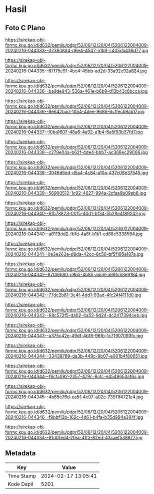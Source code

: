 # Hasil

## Foto C Plano

https://sirekap-obj-formc.kpu.go.id/d632/pemilu/pdpr/52/06/12/20/04/5206122004009-20240216-044333--d238d8d4-d6e4-4547-a1b9-c405cb436d77.jpg

https://sirekap-obj-formc.kpu.go.id/d632/pemilu/pdpr/52/06/12/20/04/5206122004009-20240216-044335--67f75e91-4bc4-45bb-ad2d-33a92e92a824.jpg

https://sirekap-obj-formc.kpu.go.id/d632/pemilu/pdpr/52/06/12/20/04/5206122004009-20240216-044336--ba9de943-536a-461e-b8b9-d13b43c8bcca.jpg

https://sirekap-obj-formc.kpu.go.id/d632/pemilu/pdpr/52/06/12/20/04/5206122004009-20240216-044336--8e642bad-1054-4dee-9686-6c1fecb9ab17.jpg

https://sirekap-obj-formc.kpu.go.id/d632/pemilu/pdpr/52/06/12/20/04/5206122004009-20240216-044337--f0ba1607-48a6-4a92-a1b4-6a5f93b37fd7.jpg

https://sirekap-obj-formc.kpu.go.id/d632/pemilu/pdpr/52/06/12/20/04/5206122004009-20240216-044338--c279e04a-b62f-4de4-bbb7-ac368ec29006.jpg

https://sirekap-obj-formc.kpu.go.id/d632/pemilu/pdpr/52/06/12/20/04/5206122004009-20240216-044338--3046d6ed-d5a4-4c84-a10a-437c08e37545.jpg

https://sirekap-obj-formc.kpu.go.id/d632/pemilu/pdpr/52/06/12/20/04/5206122004009-20240216-044339--56900512-1c92-4627-994a-2cfaa9b09eb8.jpg

https://sirekap-obj-formc.kpu.go.id/d632/pemilu/pdpr/52/06/12/20/04/5206122004009-20240216-044340--6fb78823-00f5-40d1-bf34-5b28e4189243.jpg

https://sirekap-obj-formc.kpu.go.id/d632/pemilu/pdpr/52/06/12/20/04/5206122004009-20240216-044340--a6119dd2-fb1d-4a8f-b1b1-cd88c5338594.jpg

https://sirekap-obj-formc.kpu.go.id/d632/pemilu/pdpr/52/06/12/20/04/5206122004009-20240216-044341--0e3e263e-d9da-42cc-8c50-bf5f195e187a.jpg

https://sirekap-obj-formc.kpu.go.id/d632/pemilu/pdpr/52/06/12/20/04/5206122004009-20240216-044341--87f49b80-c965-4b85-adc9-a99fcb8e9184.jpg

https://sirekap-obj-formc.kpu.go.id/d632/pemilu/pdpr/52/06/12/20/04/5206122004009-20240216-044342--77dc2b81-3c4f-4dd1-93ad-4fc24f4111d0.jpg

https://sirekap-obj-formc.kpu.go.id/d632/pemilu/pdpr/52/06/12/20/04/5206122004009-20240216-044343--68c572f5-da02-4a53-9d24-dc2417394ceb.jpg

https://sirekap-obj-formc.kpu.go.id/d632/pemilu/pdpr/52/06/12/20/04/5206122004009-20240216-044343--a375c42e-49df-4b18-96fb-1c71907093fc.jpg

https://sirekap-obj-formc.kpu.go.id/d632/pemilu/pdpr/52/06/12/20/04/5206122004009-20240216-044344--33439789-da3b-449c-9b07-e001b4f80651.jpg

https://sirekap-obj-formc.kpu.go.id/d632/pemilu/pdpr/52/06/12/20/04/5206122004009-20240216-044344--f6cfa082-2357-479c-8afc-e4549653af6a.jpg

https://sirekap-obj-formc.kpu.go.id/d632/pemilu/pdpr/52/06/12/20/04/5206122004009-20240216-044345--4b65e76d-ea5f-4c07-a02c-739f1f4721e4.jpg

https://sirekap-obj-formc.kpu.go.id/d632/pemilu/pdpr/52/06/12/20/04/5206122004009-20240216-044346--f9bbf12b-162c-4d61-b4fa-b35d994a384f.jpg

https://sirekap-obj-formc.kpu.go.id/d632/pemilu/pdpr/52/06/12/20/04/5206122004009-20240216-044334--91d01ed4-2fea-41f2-82ed-43caef538977.jpg


## Metadata

| Key        | Value               |
| ---------- | ------------------- |
| Time Stamp | 2024-02-17 13:05:41 |
| Kode Dapil | 5201                |



